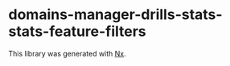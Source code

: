 # domains-manager-drills-stats-stats-feature-filters

This library was generated with [Nx](https://nx.dev).
